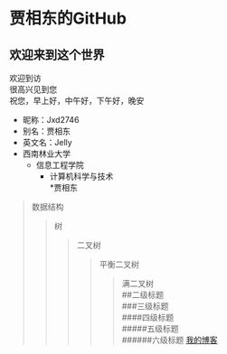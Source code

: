 贾相东的GitHub
===  
欢迎来到这个世界
---
欢迎到访  
很高兴见到您  
祝您，早上好，中午好，下午好，晚安  
* 昵称：Jxd2746  
* 别名：贾相东  
* 英文名：Jelly  
* 西南林业大学  
    * 信息工程学院  
        * 计算机科学与技术  
            *贾相东  
>数据结构  
>>树  
>>>二叉树  
>>>>平衡二叉树  
>>>>>满二叉树  
##二级标题  
###三级标题  
####四级标题  
#####五级标题  
######六级标题 
[我的博客](http://blog.csdn.net/guodongxiaren "悬停显示")  
